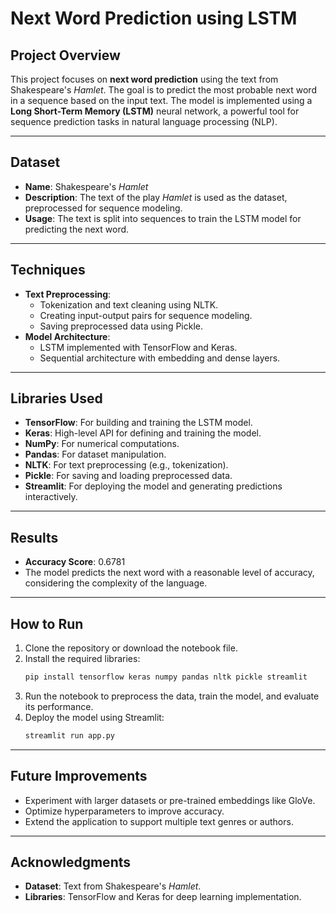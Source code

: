 # Next Word Prediction using LSTM

## Project Overview
This project focuses on **next word prediction** using the text from Shakespeare's *Hamlet*. The goal is to predict the most probable next word in a sequence based on the input text. The model is implemented using a **Long Short-Term Memory (LSTM)** neural network, a powerful tool for sequence prediction tasks in natural language processing (NLP).

---

## Dataset
- **Name**: Shakespeare's *Hamlet*
- **Description**: The text of the play *Hamlet* is used as the dataset, preprocessed for sequence modeling.
- **Usage**: The text is split into sequences to train the LSTM model for predicting the next word.

---

## Techniques
- **Text Preprocessing**:
  - Tokenization and text cleaning using NLTK.
  - Creating input-output pairs for sequence modeling.
  - Saving preprocessed data using Pickle.
- **Model Architecture**:
  - LSTM implemented with TensorFlow and Keras.
  - Sequential architecture with embedding and dense layers.

---

## Libraries Used
- **TensorFlow**: For building and training the LSTM model.
- **Keras**: High-level API for defining and training the model.
- **NumPy**: For numerical computations.
- **Pandas**: For dataset manipulation.
- **NLTK**: For text preprocessing (e.g., tokenization).
- **Pickle**: For saving and loading preprocessed data.
- **Streamlit**: For deploying the model and generating predictions interactively.

---

## Results
- **Accuracy Score**: 0.6781
- The model predicts the next word with a reasonable level of accuracy, considering the complexity of the language.

---

## How to Run
1. Clone the repository or download the notebook file.
2. Install the required libraries:
   ```bash
   pip install tensorflow keras numpy pandas nltk pickle streamlit
   ```
3. Run the notebook to preprocess the data, train the model, and evaluate its performance.
4. Deploy the model using Streamlit:
   ```bash
   streamlit run app.py
   ```

---

## Future Improvements
- Experiment with larger datasets or pre-trained embeddings like GloVe.
- Optimize hyperparameters to improve accuracy.
- Extend the application to support multiple text genres or authors.

---

## Acknowledgments
- **Dataset**: Text from Shakespeare's *Hamlet*.
- **Libraries**: TensorFlow and Keras for deep learning implementation.


